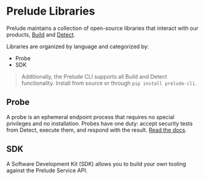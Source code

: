 # Prelude Libraries

Prelude maintains a collection of open-source libraries that interact with our products, [Build](https://docs.prelude.org/docs/build) and [Detect](https://docs.prelude.org/docs/the-basics).

Libraries are organized by language and categorized by:

* Probe
* SDK

> Additionally, the Prelude CLI supports all Build and Detect functionality. Install from source or through ```pip install prelude-cli```.

## Probe

A probe is an ephemeral endpoint process that requires no special privileges and no installation. Probes have one duty: accept security tests from Detect, execute them, and respond with the result. [Read the docs](https://docs.prelude.org/docs/probes).

## SDK

A Software Development Kit (SDK) allows you to build your own tooling against the Prelude Service API. 
